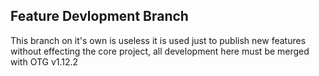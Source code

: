 ##  Feature Devlopment Branch
This branch on it's own is useless it is used just to publish new features without effecting the core project, all development here must be merged with OTG v1.12.2
